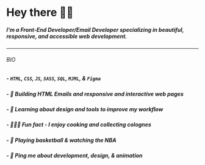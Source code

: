 # Hey there 👋🏾
##### I'm a Front-End Developer/Email Developer specializing in beautiful, responsive, and accessible web development.
---
###### BIO
##### - `HTML`, `CSS`, `JS`, `SASS`, `SQL`, `MJML`, & `Figma`
##### - 🧱 Building HTML Emails and responsive and interactive web pages 
##### - 🌱 Learning about design and tools to improve my workflow 
##### - 🧑🏾‍🍳 Fun fact - I enjoy cooking and collecting colognes 
##### - 🏀 Playing basketball & watching the NBA
##### - 💬 Ping me about development, design, & animation
